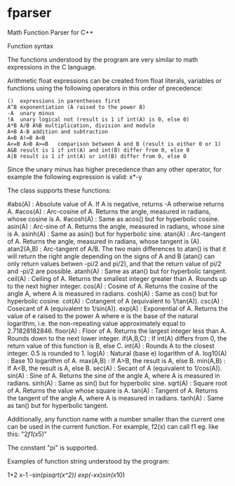 # fparser
Math Function Parser for C++


Function syntax

The functions understood by the program are very similar to math expressions in the C language.

Arithmetic float expressions can be created from float literals, variables or functions using the following operators in this order of precedence:

	()	expressions in parentheses first
	A^B	exponentiation (A raised to the power B)
	-A	unary minus
	!A	unary logical not (result is 1 if int(A) is 0, else 0)
	A*B A/B A%B	multiplication, division and modulo
	A+B A-B	addition and subtraction
	A=B A!=B A<B
	A<=B A>B A>=B	comparison between A and B (result is either 0 or 1)
	A&B	result is 1 if int(A) and int(B) differ from 0, else 0
	A|B	result is 1 if int(A) or int(B) differ from 0, else 0



Since the unary minus has higher precedence than any other operator, for example the following expression is valid: x*-y

The class supports these functions:

#abs(A) : Absolute value of A. If A is negative, returns -A otherwise returns A.
#acos(A) : Arc-cosine of A. Returns the angle, measured in radians, whose cosine is A.
#acosh(A) : Same as acos() but for hyperbolic cosine.
asin(A) : Arc-sine of A. Returns the angle, measured in radians, whose sine is A.
asinh(A) : Same as asin() but for hyperbolic sine.
atan(A) : Arc-tangent of A. Returns the angle, measured in radians, whose tangent is (A).
atan2(A,B) : Arc-tangent of A/B. The two main differences to atan() is that it will return the right angle depending on the signs of A and B (atan() can only return values betwen -pi/2 and pi/2), and that the return value of pi/2 and -pi/2 are possible.
atanh(A) : Same as atan() but for hyperbolic tangent.
ceil(A) : Ceiling of A. Returns the smallest integer greater than A. Rounds up to the next higher integer.
cos(A) : Cosine of A. Returns the cosine of the angle A, where A is measured in radians.
cosh(A) : Same as cos() but for hyperbolic cosine.
cot(A) : Cotangent of A (equivalent to 1/tan(A)).
csc(A) : Cosecant of A (equivalent to 1/sin(A)).
exp(A) : Exponential of A. Returns the value of e raised to the power A where e is the base of the natural logarithm, i.e. the non-repeating value approximately equal to 2.71828182846.
floor(A) : Floor of A. Returns the largest integer less than A. Rounds down to the next lower integer.
if(A,B,C) : If int(A) differs from 0, the return value of this function is B, else C.
int(A) : Rounds A to the closest integer. 0.5 is rounded to 1.
log(A) : Natural (base e) logarithm of A.
log10(A) : Base 10 logarithm of A.
max(A,B) : If A>B, the result is A, else B.
min(A,B) : If A<B, the result is A, else B.
sec(A) : Secant of A (equivalent to 1/cos(A)).
sin(A) : Sine of A. Returns the sine of the angle A, where A is measured in radians.
sinh(A) : Same as sin() but for hyperbolic sine.
sqrt(A) : Square root of A. Returns the value whose square is A.
tan(A) : Tangent of A. Returns the tangent of the angle A, where A is measured in radians.
tanh(A) : Same as tan() but for hyperbolic tangent.

Additionally, any function name with a number smaller than the current one can be used in the current function. For example, f2(x) can call f1 eg. like this: "2*f1(x*5)"

The constant "pi" is supported.

Examples of function string understood by the program:

1+2
x-1
-sin(pi*sqrt(x^2))
exp(-x*x)*sin(x*10)
